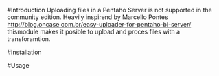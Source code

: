 #Introduction
Uploading files in a Pentaho Server is not supported in the community edition. Heavily inspirend by Marcello Pontes http://blog.oncase.com.br/easy-uploader-for-pentaho-bi-server/ thismodule makes it posible to upload and proces files with a transforamtion.

#Installation


#Usage


